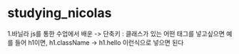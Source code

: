 # studying_nicolas
1.바닐라 js를 통한 수업에서 배운 
-> 단축키 : 클래스가 있는 어떤 태그를 넣고싶으면 예를 들어 h1이면, h1.className -> h1.hello 이런식으로 넣으면 된다
